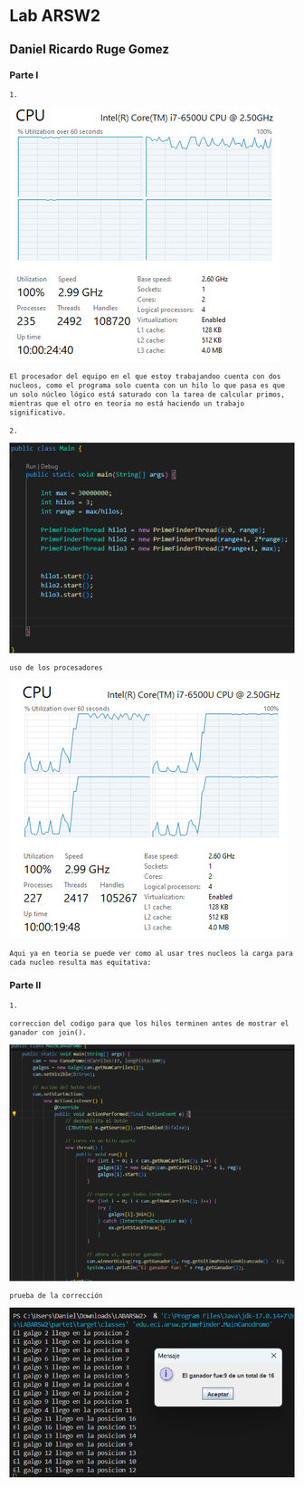 # Lab ARSW2

## Daniel Ricardo Ruge Gomez

### Parte I

    1.

![alt text](/img/media/CPU.png)

    El procesador del equipo en el que estoy trabajandoo cuenta con dos nucleos, como el programa solo cuenta con un hilo lo que pasa es que un solo núcleo lógico está saturado con la tarea de calcular primos, mientras que el otro en teoria no está haciendo un trabajo significativo.

    2.

![alt text](/img/media/claseMod.png)

    uso de los procesadores 
    
![alt text](/img/media/CPU2.png)

    Aqui ya en teoria se puede ver como al usar tres nucleos la carga para cada nucleo resulta mas equitativa:

### Parte II

    1.

    correccion del codigo para que los hilos terminen antes de mostrar el ganador con join().

![alt text](/img/media/correccion1.png)



    prueba de la corrección

![alt text](/img/media/carrera.png)